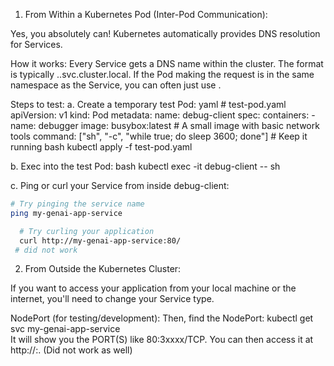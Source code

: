 1. From Within a Kubernetes Pod (Inter-Pod Communication):

Yes, you absolutely can! Kubernetes automatically provides DNS resolution for Services.

How it works: Every Service gets a DNS name within the cluster. The format is typically <service-name>.<namespace>.svc.cluster.local. If the Pod making the request is in the same namespace as the Service, you can often just use <service-name>.

Steps to test:
a.  Create a temporary test Pod:
yaml # test-pod.yaml apiVersion: v1 kind: Pod metadata: name: debug-client spec: containers: - name: debugger image: busybox:latest # A small image with basic network tools command: ["sh", "-c", "while true; do sleep 3600; done"] # Keep it running 
bash kubectl apply -f test-pod.yaml 

b.  Exec into the test Pod:
bash kubectl exec -it debug-client -- sh 

c.  Ping or curl your Service from inside debug-client:
```bash
# Try pinging the service name
ping my-genai-app-service

  # Try curling your application
  curl http://my-genai-app-service:80/ 
 # did not work

 ```
2. From Outside the Kubernetes Cluster:

If you want to access your application from your local machine or the internet, you'll need to change your Service type.

NodePort (for testing/development):
    Then, find the NodePort: kubectl get svc my-genai-app-service   
    It will show you the PORT(S) like 80:3xxxx/TCP. You can then access it at 
    http://<NodeIP>:<NodePort>. (Did not work as well)
